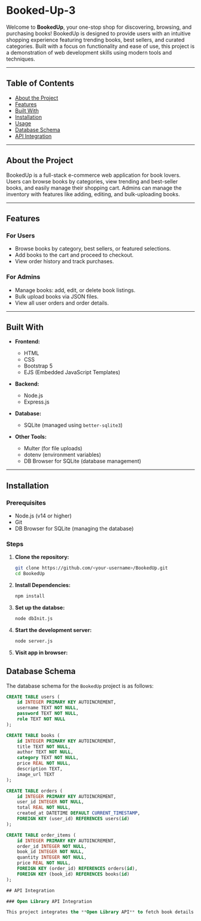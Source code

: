 # Booked-Up-3

Welcome to **BookedUp**, your one-stop shop for discovering, browsing, and purchasing books! BookedUp is designed to provide users with an intuitive shopping experience featuring trending books, best sellers, and curated categories. Built with a focus on functionality and ease of use, this project is a demonstration of web development skills using modern tools and techniques.

---

## **Table of Contents**

- [About the Project](#about-the-project)
- [Features](#features)
- [Built With](#built-with)
- [Installation](#installation)
- [Usage](#usage)
- [Database Schema](#database-structure)
- [API Integration](#api-integration)


---

## **About the Project**

BookedUp is a full-stack e-commerce web application for book lovers. Users can browse books by categories, view trending and best-seller books, and easily manage their shopping cart. Admins can manage the inventory with features like adding, editing, and bulk-uploading books.

---

## **Features**

### **For Users**
- Browse books by category, best sellers, or featured selections.
- Add books to the cart and proceed to checkout.
- View order history and track purchases.

### **For Admins**
- Manage books: add, edit, or delete book listings.
- Bulk upload books via JSON files.
- View all user orders and order details.

---

## **Built With**

- **Frontend:**
  - HTML
  - CSS
  - Bootstrap 5
  - EJS (Embedded JavaScript Templates)

- **Backend:**
  - Node.js
  - Express.js

- **Database:**
  - SQLite (managed using `better-sqlite3`)

- **Other Tools:**
  - Multer (for file uploads)
  - dotenv (environment variables)
  - DB Browser for SQLite (database management)

---

## **Installation**

### Prerequisites
- Node.js (v14 or higher)
- Git
- DB Browser for SQLite (managing the database)

### Steps
1. **Clone the repository:**
   ```bash
   git clone https://github.com/<your-username>/BookedUp.git
   cd BookedUp

2. **Install Dependencies:**
   ```bash
   npm install

3. **Set up the databse:**
   ```bash
   node dbInit.js

3. **Start the development server:**
   ```bash
   node server.js

3. **Visit app in browser:**


## Database Schema

The database schema for the `BookedUp` project is as follows:

```sql
CREATE TABLE users (
    id INTEGER PRIMARY KEY AUTOINCREMENT,
    username TEXT NOT NULL,
    password TEXT NOT NULL,
    role TEXT NOT NULL
);

CREATE TABLE books (
    id INTEGER PRIMARY KEY AUTOINCREMENT,
    title TEXT NOT NULL,
    author TEXT NOT NULL,
    category TEXT NOT NULL,
    price REAL NOT NULL,
    description TEXT,
    image_url TEXT
);

CREATE TABLE orders (
    id INTEGER PRIMARY KEY AUTOINCREMENT,
    user_id INTEGER NOT NULL,
    total REAL NOT NULL,
    created_at DATETIME DEFAULT CURRENT_TIMESTAMP,
    FOREIGN KEY (user_id) REFERENCES users(id)
);

CREATE TABLE order_items (
    id INTEGER PRIMARY KEY AUTOINCREMENT,
    order_id INTEGER NOT NULL,
    book_id INTEGER NOT NULL,
    quantity INTEGER NOT NULL,
    price REAL NOT NULL,
    FOREIGN KEY (order_id) REFERENCES orders(id),
    FOREIGN KEY (book_id) REFERENCES books(id)
);

## API Integration

### Open Library API Integration

This project integrates the **Open Library API** to fetch book details dynamically. Below are the details on how the API is used:
